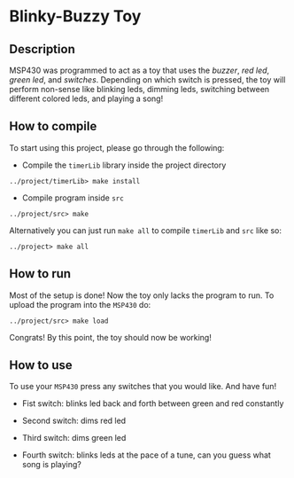 # Blinky-Buzzy Toy

## Description

MSP430 was programmed to act as a toy that uses the *buzzer*, *red led*, *green led*, and *switches*. Depending on which switch is pressed, the toy will perform non-sense like blinking leds, dimming leds, switching between different colored leds, and playing a song!

## How to compile

To start using this project, please go through the following:

* Compile the `timerLib` library inside the project directory

```
../project/timerLib> make install
```

* Compile program inside `src` 

```
../project/src> make
```

Alternatively you can just run `make all` to compile `timerLib` and `src` like so:

```
../project> make all
```

## How to run

Most of the setup is done! Now the toy only lacks the program to run. To upload the program into the `MSP430` do:

```
../project/src> make load
```
Congrats! By this point, the toy should now be working!

## How to use

To use your `MSP430` press any switches that you would like. And have fun!

* Fist switch: blinks led back and forth between green and red constantly

* Second switch: dims red led

* Third switch: dims green led

* Fourth switch: blinks leds at the pace of a tune, can you guess what song is playing?
